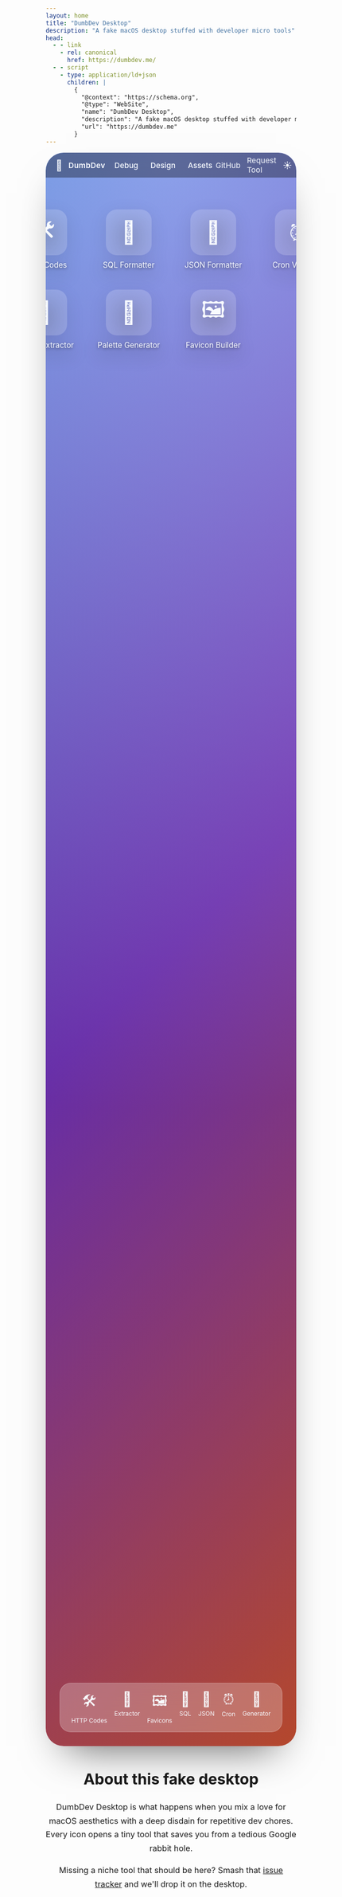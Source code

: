 ```yaml
---
layout: home
title: "DumbDev Desktop"
description: "A fake macOS desktop stuffed with developer micro tools"
head:
  - - link
    - rel: canonical
      href: https://dumbdev.me/
  - - script
    - type: application/ld+json
      children: |
        {
          "@context": "https://schema.org",
          "@type": "WebSite",
          "name": "DumbDev Desktop",
          "description": "A fake macOS desktop stuffed with developer micro tools",
          "url": "https://dumbdev.me"
        }
---
```


<div class="mac-viewport">
  <div class="menu-bar" role="menubar">
    <div class="menu-left">
      <span class="menu-logo" aria-hidden="true"></span>
      <span class="menu-title">DumbDev</span>
      <div class="menu-dropdown">
        <button class="menu-button" type="button" aria-haspopup="true">Debug</button>
        <div class="menu-panel" role="menu">
          <a role="menuitem" href="/http-codes/">HTTP Codes Explainer</a>
          <a role="menuitem" href="/sql-formatter/">SQL Formatter</a>
          <a role="menuitem" href="/json-formatter/">JSON Formatter</a>
          <a role="menuitem" href="/cron-validator/">Cron Validator</a>
        </div>
      </div>
      <div class="menu-dropdown">
        <button class="menu-button" type="button" aria-haspopup="true">Design</button>
        <div class="menu-panel" role="menu">
          <a role="menuitem" href="/color-palette-extractor/">Color Palette Extractor</a>
          <a role="menuitem" href="/color-palette-generator/">Color Palette Generator</a>
        </div>
      </div>
      <div class="menu-dropdown">
        <button class="menu-button" type="button" aria-haspopup="true">Assets</button>
        <div class="menu-panel" role="menu">
          <a role="menuitem" href="/favicon-builder/">Favicon Builder</a>
        </div>
      </div>
    </div>
    <div class="menu-right">
      <a class="menu-link" href="https://github.com/shadowlanes/dumbdev" target="_blank" rel="noopener">GitHub</a>
      <a class="menu-link" href="https://github.com/shadowlanes/dumbdev/issues" target="_blank" rel="noopener">Request Tool</a>
      <span class="menu-clock" aria-hidden="true">☀︎</span>
    </div>
  </div>

  <div class="desktop" role="navigation" aria-label="Desktop shortcuts">
    <div class="desktop-icons">
      <a class="desktop-icon" href="/http-codes/">
        <span class="icon-emoji" aria-hidden="true">🛠️</span>
        <span class="icon-label">HTTP Codes</span>
      </a>
      <a class="desktop-icon" href="/sql-formatter/">
        <span class="icon-emoji" aria-hidden="true">📄</span>
        <span class="icon-label">SQL Formatter</span>
      </a>
      <a class="desktop-icon" href="/json-formatter/">
        <span class="icon-emoji" aria-hidden="true">🔣</span>
        <span class="icon-label">JSON Formatter</span>
      </a>
      <a class="desktop-icon" href="/cron-validator/">
        <span class="icon-emoji" aria-hidden="true">⏰</span>
        <span class="icon-label">Cron Validator</span>
      </a>
      <a class="desktop-icon" href="/color-palette-extractor/">
        <span class="icon-emoji" aria-hidden="true">🎨</span>
        <span class="icon-label">Palette Extractor</span>
      </a>
      <a class="desktop-icon" href="/color-palette-generator/">
        <span class="icon-emoji" aria-hidden="true">🌈</span>
        <span class="icon-label">Palette Generator</span>
      </a>
      <a class="desktop-icon" href="/favicon-builder/">
        <span class="icon-emoji" aria-hidden="true">🖼️</span>
        <span class="icon-label">Favicon Builder</span>
      </a>
    </div>
  </div>

  <div class="dock" role="navigation" aria-label="Dock shortcuts">
    <div class="dock-glass">
      <a class="dock-icon" href="/http-codes/">
        <span aria-hidden="true">🛠️</span>
        <span>HTTP Codes</span>
      </a>
      <a class="dock-icon" href="/color-palette-extractor/">
        <span aria-hidden="true">🎨</span>
        <span>Extractor</span>
      </a>
      <a class="dock-icon" href="/favicon-builder/">
        <span aria-hidden="true">🖼️</span>
        <span>Favicons</span>
      </a>
      <a class="dock-icon" href="/sql-formatter/">
        <span aria-hidden="true">📄</span>
        <span>SQL</span>
      </a>
      <a class="dock-icon" href="/json-formatter/">
        <span aria-hidden="true">🔣</span>
        <span>JSON</span>
      </a>
      <a class="dock-icon" href="/cron-validator/">
        <span aria-hidden="true">⏰</span>
        <span>Cron</span>
      </a>
      <a class="dock-icon" href="/color-palette-generator/">
        <span aria-hidden="true">🌈</span>
        <span>Generator</span>
      </a>
    </div>
  </div>
</div>

<section class="desktop-notes" id="about">
  <h2>About this fake desktop</h2>
  <p>
    DumbDev Desktop is what happens when you mix a love for macOS aesthetics with a deep disdain for repetitive dev chores.
    Every icon opens a tiny tool that saves you from a tedious Google rabbit hole.
  </p>
  <p>
    Missing a niche tool that should be here? Smash that <a href="https://github.com/shadowlanes/dumbdev/issues">issue tracker</a> and we'll drop it on the desktop.
  </p>
</section>

<style scoped>
.mac-viewport {
  position: relative;
  min-height: 80vh;
  border-radius: 36px;
  overflow: hidden;
  box-shadow: 0 40px 80px -40px rgba(0, 0, 0, 0.65);
  background: radial-gradient(circle at top, rgba(255,255,255,0.35) 0%, rgba(0,0,0,0.2) 60%),
              linear-gradient(135deg, hsl(221 73% 58%), hsl(268 62% 52%), hsl(12 74% 55%));
  backdrop-filter: blur(10px);
  color: #f8fbff;
}

.menu-bar {
  display: flex;
  justify-content: space-between;
  align-items: center;
  padding: 0.4rem 1.25rem;
  background: rgba(20, 24, 34, 0.4);
  backdrop-filter: blur(25px);
  font-size: 0.95rem;
}

.menu-left {
  display: flex;
  align-items: center;
  gap: 0.75rem;
}

.menu-logo {
  font-size: 1.3rem;
}

.menu-title {
  font-weight: 600;
  letter-spacing: 0.02em;
}

.menu-dropdown {
  position: relative;
}

.menu-button {
  display: inline-flex;
  align-items: center;
  gap: 0.25rem;
  font: inherit;
  font-weight: 500;
  padding: 0.2rem 0.4rem;
  border-radius: 6px;
  border: none;
  background: transparent;
  color: inherit;
  cursor: pointer;
  transition: background 0.15s ease, color 0.15s ease;
}

.menu-button:focus-visible {
  outline: 2px solid rgba(255, 255, 255, 0.65);
  outline-offset: 2px;
}

.menu-dropdown:hover .menu-button,
.menu-dropdown:focus-within .menu-button {
  background: rgba(255, 255, 255, 0.2);
}

.menu-panel {
  position: absolute;
  top: 1.8rem;
  left: 0;
  display: flex;
  flex-direction: column;
  min-width: 190px;
  padding: 0.4rem 0;
  border-radius: 12px;
  border: 1px solid rgba(255, 255, 255, 0.12);
  background: rgba(16, 20, 30, 0.85);
  box-shadow: 0 18px 28px -18px rgba(0, 0, 0, 0.6);
  opacity: 0;
  transform: translateY(6px);
  pointer-events: none;
  transition: opacity 0.15s ease, transform 0.15s ease;
  z-index: 10;
}

.menu-dropdown:hover .menu-panel,
.menu-dropdown:focus-within .menu-panel {
  opacity: 1;
  transform: translateY(0);
  pointer-events: auto;
}

.menu-panel a {
  padding: 0.45rem 1rem;
  color: inherit;
  text-decoration: none;
  transition: background 0.12s ease;
}

.menu-panel a:hover {
  background: rgba(255, 255, 255, 0.15);
}

.menu-right {
  display: flex;
  align-items: center;
  gap: 0.8rem;
  font-weight: 500;
}

.menu-link {
  color: inherit;
  text-decoration: none;
  opacity: 0.85;
  transition: opacity 0.12s ease;
}

.menu-link:hover {
  opacity: 1;
}

.menu-clock {
  font-size: 1.1rem;
}

.desktop {
  display: flex;
  justify-content: center;
  align-items: center;
  padding: 4rem 2rem 6rem;
}

.desktop-icons {
  display: grid;
  grid-template-columns: repeat(auto-fit, minmax(130px, 1fr));
  gap: 2.5rem;
  max-width: 640px;
}

.desktop-icon {
  display: flex;
  flex-direction: column;
  align-items: center;
  gap: 0.6rem;
  text-decoration: none;
  color: inherit;
  filter: drop-shadow(0 10px 18px rgba(0,0,0,0.45));
}

.desktop-icon:hover .icon-emoji {
  transform: translateY(-4px) scale(1.04);
}

.icon-emoji {
  display: grid;
  place-items: center;
  width: 92px;
  height: 92px;
  font-size: 2.8rem;
  border-radius: 22px;
  background: rgba(255, 255, 255, 0.18);
  backdrop-filter: blur(14px);
  transition: transform 0.18s ease;
}

.icon-label {
  font-size: 0.95rem;
  text-align: center;
  text-shadow: 0 2px 6px rgba(0,0,0,0.5);
}

.dock {
  position: absolute;
  bottom: 1.75rem;
  width: 100%;
  display: flex;
  justify-content: center;
  pointer-events: none;
}

.dock-glass {
  display: flex;
  gap: 0.9rem;
  padding: 0.9rem 1.4rem;
  border-radius: 22px;
  background: rgba(255, 255, 255, 0.25);
  backdrop-filter: blur(28px);
  border: 1px solid rgba(255, 255, 255, 0.22);
  pointer-events: auto;
}

.dock-icon {
  display: flex;
  flex-direction: column;
  align-items: center;
  gap: 0.25rem;
  font-size: 1.8rem;
  text-decoration: none;
  color: inherit;
}

.dock-icon span:last-child {
  font-size: 0.75rem;
}

.dock-icon:hover {
  transform: translateY(-6px) scale(1.05);
}

.desktop-notes {
  margin: 3rem auto 0;
  max-width: 720px;
  text-align: center;
}

.desktop-notes h2 {
  font-size: 1.9rem;
}

.desktop-notes p {
  font-size: 1.02rem;
  line-height: 1.7;
}

.desktop-notes a {
  color: var(--vp-c-brand-1);
}

@media (max-width: 768px) {
  .mac-viewport {
    border-radius: 24px;
  }

  .menu-bar {
    flex-direction: column;
    gap: 0.6rem;
    align-items: flex-start;
  }

  .desktop {
    padding: 3rem 1.5rem 6rem;
  }

  .desktop-icons {
    grid-template-columns: repeat(auto-fit, minmax(120px, 1fr));
    gap: 2rem;
  }

  .dock {
    bottom: 1.2rem;
  }

  .dock-glass {
    gap: 0.6rem;
    padding: 0.8rem 1rem;
  }
}
</style>

